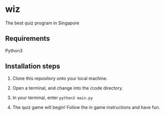 # wiz
The best quiz program in Singapore

## Requirements

Python3

## Installation steps

1. Clone this repository onto your local machine.

2. Open a terminal, and change into the /code directory.

3. In your terminal, enter `python3 main.py`

4. The quiz game will begin! Follow the in game instructions and have fun.